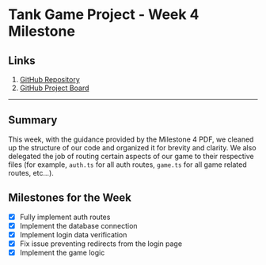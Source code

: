 # Tank Game Project - Week 4 Milestone

## Links

1. [GitHub Repository](https://github.com/sfsu-csc-667-fall-2024-roberts/term-project-team-B)
2. [GitHub Project Board](https://github.com/orgs/sfsu-csc-667-fall-2024-roberts/projects/14)

---

## Summary

This week, with the guidance provided by the Milestone 4 PDF, we cleaned up the structure of our code and organized it for brevity and clarity. We also delegated the job of routing certain aspects of our game to their respective files (for example, `auth.ts` for all auth routes, `game.ts` for all game related routes, etc...). 

## Milestones for the Week

- [x] Fully implement auth routes
- [x] Implement the database connection
- [x] Implement login data verification
- [x] Fix issue preventing redirects from the login page
- [x] Implement the game logic
